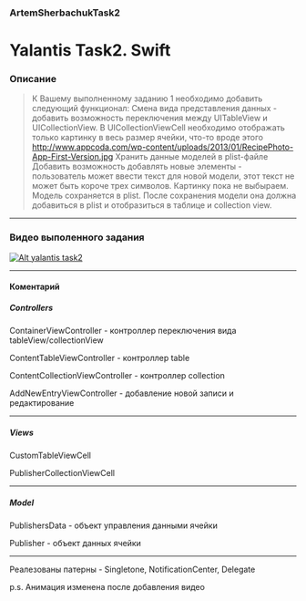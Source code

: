 ### ArtemSherbachukTask2

# Yalantis Task2.  Swift  

### Описание
> К Вашему выполненному заданию 1 необходимо добавить следующий функционал:
Смена вида представления данных - добавить возможность переключения между UITableView и UICollectionView. В UICollectionViewCell необходимо отображать только картинку в весь размер ячейки, что-то вроде этого http://www.appcoda.com/wp-content/uploads/2013/01/RecipePhoto-App-First-Version.jpg
Хранить данные моделей в plist-файле
Добавить возможность добавлять новые элементы - пользователь может ввести текст для новой модели, этот текст не может быть короче трех символов. Картинку пока не выбыраем. Модель сохраняется в plist. После сохранения модели она должна добавиться в plist и отобразиться в таблице и collection view. 

***

### Видео выполенного задания

[![Alt yalantis task2](https://encrypted-tbn3.gstatic.com/images?q=tbn:ANd9GcQNshbZ6U1POND3Vy-ROGbcife1NwDgB6OTrAOMKsUUDAu_1iy7)](https://www.youtube.com/watch?v=hTcwhxhfwmc&feature=youtu.be)


***

#### Коментарий
##### Controllers

ContainerViewController - контроллер переключения вида tableView/collectionView

ContentTableViewController - контроллер table

ContentCollectionViewController -  контроллер collection

AddNewEntryViewController - добавление новой записи и редактирование

***

##### Views
CustomTableViewCell

PublisherCollectionViewCell

***
##### Model
PublishersData - объект управления данными ячейки

Publisher - объект данных ячейки
***

Реалезованы патерны - Singletone, NotificationCenter, Delegate

p.s. Анимация изменeна после добавления видео

